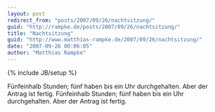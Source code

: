 ```yaml
---
layout: post
redirect_from: "posts/2007/09/26/nachtsitzung/"
guid: "http://rampke.de/posts/2007/09/26/nachtsitzung/"
title: "Nachtsitzung"
guid: "http://www.matthias-rampke.de/2007/09/26/nachtsitzung/"
date: "2007-09-26 00:06:05"
author: "Matthias Rampke"
---
```

{% include JB/setup %}

F&uuml;nfeinhalb Stunden; f&uuml;nf haben bis ein Uhr durchgehalten. Aber der Antrag ist fertig.
F&uuml;nfeinhalb Stunden; f&uuml;nf haben bis ein Uhr durchgehalten. Aber der Antrag ist fertig.

